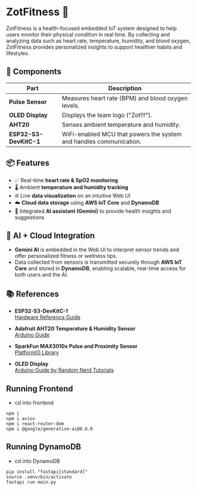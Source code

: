 # ZotFitness 💪

ZotFitness is a health-focused embedded IoT system designed to help users monitor their physical condition in real time. By collecting and analyzing data such as heart rate, temperature, humidity, and blood oxygen, ZotFitness provides personalized insights to support healthier habits and lifestyles.

## 🧩 Components

| Part                   | Description                                                        |
| ---------------------- | ------------------------------------------------------------------ |
| **Pulse Sensor**       | Measures heart rate (BPM) and blood oxygen levels.                |
| **OLED Display**       | Displays the team logo ("Zot!!!").              |
| **AHT20**              | Senses ambient temperature and humidity.                           |
| **ESP32-S3-DevKitC-1** | WiFi-enabled MCU that powers the system and handles communication. |

## 📦 Features

- ✅ Real-time **heart rate & SpO2 monitoring**
- 🌡️ Ambient **temperature and humidity tracking**
- 🌐 Live **data visualization** on an intuitive Web UI
- ☁️ **Cloud data storage** using **AWS IoT Core** and **DynamoDB**
- 🤖 Integrated **AI assistant (Gemini)** to provide health insights and suggestions

## 🧠 AI + Cloud Integration

- **Gemini AI** is embedded in the Web UI to interpret sensor trends and offer personalized fitness or wellness tips.
- Data collected from sensors is transmitted securely through **AWS IoT Core** and stored in **DynamoDB**, enabling scalable, real-time access for both users and the AI.

## 📚 References

- **ESP32-S3-DevKitC-1**  
  [Hardware Reference Guide](https://docs.espressif.com/projects/esp-dev-kits/en/latest/esp32s3/esp32-s3-devkitc-1/user_guide.html#hardware-reference)

- **Adafruit AHT20 Temperature & Humidity Sensor**  
  [Arduino Guide](https://learn.adafruit.com/adafruit-aht20/arduino)

- **SparkFun MAX3010x Pulse and Proximity Sensor**  
  [PlatformIO Library](https://registry.platformio.org/libraries/sparkfun/SparkFun%20MAX3010x%20Pulse%20and%20Proximity%20Sensor%20Library)

- **OLED Display**  
  [Arduino Guide by Random Nerd Tutorials](https://randomnerdtutorials.com/guide-for-oled-display-with-arduino/)

## Running Frontend
- cd into frontend
```
npm i
npm i axios
npm i react-router-dom
npm i @google/generative-ai@0.8.0
```

## Running DynamoDB
- cd into DynamoDB
```
pip install "fastapi[standard]"
source .venv/bin/activate
fastapi run main.py
```
